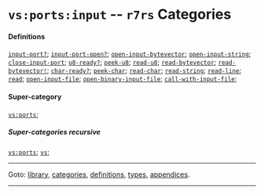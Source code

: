 

<a id='category__r7rs__vs_3a_ports_3a_input'></a>

# `vs:ports:input` -- `r7rs` Categories


#### Definitions

[`input-port?`](../../r7rs/definitions/input-port_3f.md#definition__r7rs__input-port_3f);
[`input-port-open?`](../../r7rs/definitions/input-port-open_3f.md#definition__r7rs__input-port-open_3f);
[`open-input-bytevector`](../../r7rs/definitions/open-input-bytevector.md#definition__r7rs__open-input-bytevector);
[`open-input-string`](../../r7rs/definitions/open-input-string.md#definition__r7rs__open-input-string);
[`close-input-port`](../../r7rs/definitions/close-input-port.md#definition__r7rs__close-input-port);
[`u8-ready?`](../../r7rs/definitions/u8-ready_3f.md#definition__r7rs__u8-ready_3f);
[`peek-u8`](../../r7rs/definitions/peek-u8.md#definition__r7rs__peek-u8);
[`read-u8`](../../r7rs/definitions/read-u8.md#definition__r7rs__read-u8);
[`read-bytevector`](../../r7rs/definitions/read-bytevector.md#definition__r7rs__read-bytevector);
[`read-bytevector!`](../../r7rs/definitions/read-bytevector_21.md#definition__r7rs__read-bytevector_21);
[`char-ready?`](../../r7rs/definitions/char-ready_3f.md#definition__r7rs__char-ready_3f);
[`peek-char`](../../r7rs/definitions/peek-char.md#definition__r7rs__peek-char);
[`read-char`](../../r7rs/definitions/read-char.md#definition__r7rs__read-char);
[`read-string`](../../r7rs/definitions/read-string.md#definition__r7rs__read-string);
[`read-line`](../../r7rs/definitions/read-line.md#definition__r7rs__read-line);
[`read`](../../r7rs/definitions/read.md#definition__r7rs__read);
[`open-input-file`](../../r7rs/definitions/open-input-file.md#definition__r7rs__open-input-file);
[`open-binary-input-file`](../../r7rs/definitions/open-binary-input-file.md#definition__r7rs__open-binary-input-file);
[`call-with-input-file`](../../r7rs/definitions/call-with-input-file.md#definition__r7rs__call-with-input-file);


#### Super-category

[`vs:ports`](../../r7rs/categories/vs_3a_ports.md#category__r7rs__vs_3a_ports);


##### Super-categories recursive

[`vs:ports`](../../r7rs/categories/vs_3a_ports.md#category__r7rs__vs_3a_ports);
[`vs`](../../r7rs/categories/vs.md#category__r7rs__vs);

----

Goto: [library](../../r7rs/_index.md#library__r7rs), [categories](../../r7rs/categories/_index.md#toc__r7rs__categories), [definitions](../../r7rs/definitions/_index.md#toc__r7rs__definitions), [types](../../r7rs/types/_index.md#toc__r7rs__types), [appendices](../../r7rs/appendices/_index.md#toc__r7rs__appendices).

----

